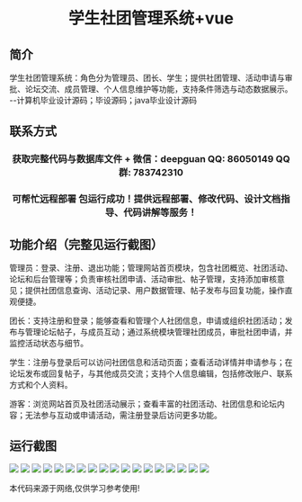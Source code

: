 <p><h1 align="center">学生社团管理系统+vue</h1></p>

## 简介
学生社团管理系统：角色分为管理员、团长、学生；提供社团管理、活动申请与审批、论坛交流、成员管理、个人信息维护等功能，支持条件筛选与动态数据展示。    --计算机毕业设计源码；毕设源码；java毕业设计源码


## 联系方式
<p><h3 align="center">获取完整代码与数据库文件 + 微信：deepguan QQ: 86050149 QQ群: 783742310</h3></p>
<p><h3 align="center">可帮忙远程部署 包运行成功！提供远程部署、修改代码、设计文档指导、代码讲解等服务！</h3></p>

## 功能介绍（完整见运行截图）
管理员：登录、注册、退出功能；管理网站首页模块，包含社团概览、社团活动、论坛和后台管理等；负责审核社团申请、活动审批、帖子管理，支持添加审核意见；提供社团信息查询、活动记录、用户数据管理、帖子发布与回复功能，操作直观便捷。

团长：支持注册和登录；能够查看和管理个人社团信息，申请或组织社团活动；发布与管理论坛帖子，与成员互动；通过系统模块管理社团成员，审批社团申请，并监控活动状态与细节。

学生：注册与登录后可以访问社团信息和活动页面；查看活动详情并申请参与；在论坛发布或回复帖子，与其他成员交流；支持个人信息编辑，包括修改账户、联系方式和个人资料。

游客：浏览网站首页及社团活动展示；查看丰富的社团活动、社团信息和论坛内容；无法参与互动或申请活动，需注册登录后访问更多功能。


## 运行截图
![](img/001.jpg)
![](img/002.jpg)
![](img/003.jpg)
![](img/004.jpg)
![](img/005.jpg)
![](img/006.jpg)
![](img/007.jpg)
![](img/008.jpg)
![](img/009.jpg)
![](img/010.jpg)
![](img/011.jpg)
![](img/012.jpg)
![](img/013.jpg)
![](img/014.jpg)
![](img/015.jpg)
![](img/016.jpg)
![](img/017.jpg)
![](img/018.jpg)

<p>本代码来源于网络,仅供学习参考使用!</p>
